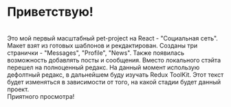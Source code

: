 # Приветствую!

<br />
Это мой первый масштабный pet-project на React - "Социальная сеть". Макет взят из готовых шаблонов и рекдактирован. 
Созданы три странички - "Messages", "Profile", "News". Также появилась возможность добавлять посты и сообщения.
Вместо локального стэйта перешел на полноценный редакс. На данный момент использую дефолтный редакс, 
в дальнейшем буду изучать Redux ToolKit.
Этот текст будет изменяться в зависимости от того, на какой стадии будет данный проект.
<br />
Приятного просмотра!
